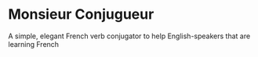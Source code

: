Monsieur Conjugueur
==================

A simple, elegant French verb conjugator to help English-speakers that are learning French

